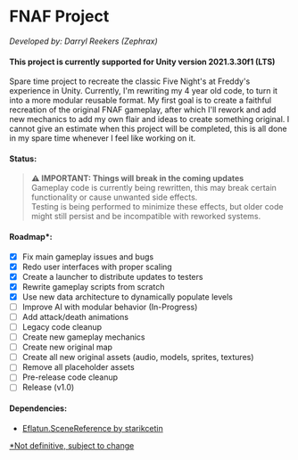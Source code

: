# FNAF Project
<i>Developed by: Darryl Reekers (Zephrax)</i>
<h4>This project is currently supported for Unity version 2021.3.30f1 (LTS)</h3>

Spare time project to recreate the classic Five Night's at Freddy's experience in Unity.
Currently, I'm rewriting my 4 year old code, to turn it into a more modular reusable format.
My first goal is to create a faithful recreation of the original FNAF gameplay, after which I'll rework and add new mechanics to add my own flair and ideas to create something original.
I cannot give an estimate when this project will be completed, this is all done in my spare time whenever I feel like working on it.

<h4>Status: </h4>

> **⚠ IMPORTANT: Things will break in the coming updates**   
> Gameplay code is currently being rewritten, this may break certain functionality or cause unwanted side effects.   
> Testing is being performed to minimize these effects, but older code might still persist and be incompatible with reworked systems.

<h4>Roadmap*:</h4>

- [X] Fix main gameplay issues and bugs
- [X] Redo user interfaces with proper scaling
- [X] Create a launcher to distribute updates to testers
- [X] Rewrite gameplay scripts from scratch 
- [X] Use new data architecture to dynamically populate levels 
- [ ] Improve AI with modular behavior (In-Progress)
- [ ] Add attack/death animations
- [ ] Legacy code cleanup
- [ ] Create new gameplay mechanics
- [ ] Create new original map
- [ ] Create all new original assets (audio, models, sprites, textures)
- [ ] Remove all placeholder assets
- [ ] Pre-release code cleanup
- [ ] Release (v1.0)

<h4>Dependencies:</h4>
<ul>
 <li><a href="https://github.com/starikcetin/Eflatun.SceneReference/">Eflatun.SceneReference by starikcetin</li>
</ul>

*Not definitive, subject to change

